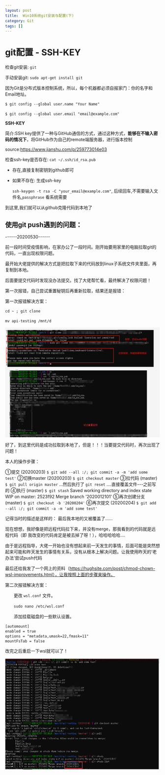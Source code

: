 ```yaml
---
layout: post
title:  Win10系统git安装与配置(下)
category: Git
tags: []
---
```


# git配置 - SSH-KEY

检查git安装: `git`

手动安装git: `sudo apt-get install git`

因为Git是分布式版本控制系统，所以，每个机器都必须自报家门：你的名字和Email地址。

```
$ git config --global user.name "Your Name"

$ git config --global user.email "email@example.com"
```

 
**SSH-KEY**

简介:SSH key提供了一种与GitHub通信的方式，通过这种方式，**能够在不输入密码的情况下**，将GitHub作为自己的remote端服务器，进行版本控制

source:https://www.jianshu.com/p/259773014e03

 

检查ssh-key是否存在: `cat ~/.ssh/id_rsa.pub`

* 存在,直接复制密钥到github即可

* 如果不存在: 生成ssh-key

  `ssh-keygen -t rsa -C "your_email@example.com"`, 后续回车,不需要输入文件名,`passphrase` 看系统需要

到这里,我们就可以从github克隆代码到本地了

## **使用git push遇到的问题：**

------20200530------

前一段时间受疫情影响，在家办公了一段时间。刚开始要用家里的电脑拉取git的代码，一直出现权限问题。

最开始大佬提供的解决方式是把拉取下来的代码放到linux子系统文件夹里面，再复制到本地。

后面要提交代码时发现没办法提交。找了大佬帮忙看，最终解决了权限问题！

第一次报错，自己尝试重置秘钥后再重新拉取，结果还是报错：

第一次报错解决方案： 
```
cd ~ ; git clone

mv api-testing /mnt/d
```

<img src="/assets/img/git/3.png" style="display: block; margin-left: auto; margin-right: auto" />

<img src="/assets/img/git/4.png" style="display: block; margin-left: auto; margin-right: auto" />

好了，到这里代码是成功拉取到本地了，但是！！！当要提交代码时，再次出现了问题！

本人的操作步骤：

①提交 (20200203) `$ git add --all :/; git commit -a -m 'add some test'`
②切换master (20200203) `$ git checkout master`
③拉代码 (master) `$ git pull origin master`
...然后执行了 `git reset`
....直接覆盖文件---之前写的
④执行 (master) `$ git stash`
Saved working directory and index state WIP on master: 2523f92 Merge branch '2020012101'
⑤再次创建分支 (master) `$ git checkout -b '20200204'`
⑥再次提交 (20200204) `$ git add --all :/; git commit -a -m 'add some test'`

 

记得当时的描述是这样的： 最后我本地的又被覆盖了……

现在想想，我好像是把远程代码拉下来，并没有merge，那我看到的代码就是远程代码（即 我改变的代码肯定是被去掉了呀！），哈哈哈哈哈....

由于是远程指导，大佬一开始也没有想起来前一天发生的事情，后面可能是突然想起来可能和昨天发生的事情有关系，没有从根本上解决问题。让我使用昨天的‘老办法’尝试push代码

最后还给我发了一个网上的资料（https://hughsite.com/post/chmod-chown-wsl-improvements.html），让我按照上面的步骤来操作。

第二次报错解决方案：

　　更改 `wsl.conf` 文件。

　　`sudo nano /etc/wsl.conf`

　　添加挂载磁盘的一些默认设置。　
```
[automount]
enabled = true
options = "metadata,umask=22,fmask=11"
mountFsTab = false
```
改完之后重启一下wsl就可以了！

<img src="/assets/img/git/5.png" style="display: block; margin-left: auto; margin-right: auto" />

[jekyll]:      http://jekyllrb.com
[jekyll-gh]:   https://github.com/jekyll/jekyll
[jekyll-help]: https://github.com/jekyll/jekyll-help